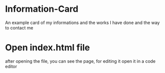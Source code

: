 # Information-Card
An example card of my informations and the works I have done and the way to contact me
# Open index.html file
after opening the file, you can see the page, for editing it open it in a code editor
